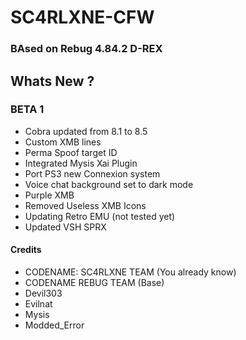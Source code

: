 # SC4RLXNE-CFW
### BAsed on Rebug 4.84.2 D-REX
## Whats New ?
  ### BETA 1
  * Cobra updated from 8.1 to 8.5
  * Custom XMB lines
  * Perma Spoof target ID
  * Integrated Mysis Xai Plugin
  * Port PS3 new Connexion system
  * Voice chat background set to dark mode
  * Purple XMB
  * Removed Useless XMB Icons
  * Updating Retro EMU (not tested yet)
  * Updated VSH SPRX

#### Credits
* CODENAME: SC4RLXNE TEAM (You already know)
* CODENAME REBUG TEAM (Base)
* Devil303
* Evilnat
* Mysis
* Modded_Error
